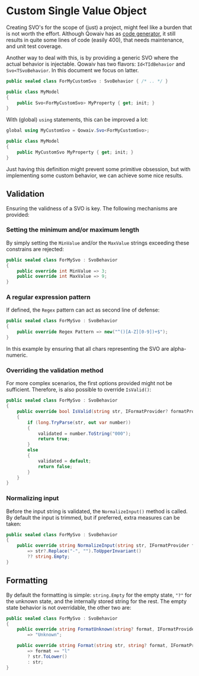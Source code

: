 # Custom Single Value Object
Creating SVO's for the scope of (just) a project, might feel like a burden that
is not worth the effort. Although Qowaiv has as [code generator](https://github.com/Qowaiv/qowaiv-codegenerator),
it still results in quite some lines of code (easily 400), that needs
maintenance, and unit test coverage.

Another way to deal with this, is by providing a generic SVO where the actual
behavior is injectable. Qowaiv has two flavors: `Id<TIdBehavior` and
`Svo<TSvoBehavior`. In this document we focus on latter. 

``` C#
public sealed class ForMyCustomSvo : SvoBehavior { /* .. */ }

public class MyModel
{
    public Svo<ForMyCustomSvo> MyProperty { get; init; }
}
```

With (global) `using` statements, this can be improved a lot:

``` C#
global using MyCustomSvo = Qowaiv.Svo<ForMyCustomSvo>;

public class MyModel
{
    public MyCustomSvo MyProperty { get; init; }
}
```

Just having this definition might prevent some primitive obsession, but
with implementing some custom behavior, we can achieve some nice results.


## Validation
Ensuring the validness of a SVO is key. The following mechanisms are provided:

### Setting the minimum and/or maximum length
By simply setting the `MinValue` and/or the `MaxValue` strings exceeding
these constrains are rejected:

``` C#
public sealed class ForMySvo : SvoBehavior
{
    public override int MinValue => 3;
    public override int MaxValue => 9;
}
```

### A regular expression pattern
If defined, the `Regex` pattern can act as second line of defense:

``` C#
public sealed class ForMySvo : SvoBehavior
{
    public override Regex Pattern => new("^()[A-Z][0-9])+$");
}
```

In this example by ensuring that all chars representing the SVO are alpha-numeric.

### Overriding the validation method
For more complex scenarios, the first options provided might not be sufficient.
Therefore, is also possible to override `IsValid()`:

``` C#
public sealed class ForMySvo : SvoBehavior
{
    public override bool IsValid(string str, IFormatProvider? formatProvider, out string validated)
    {
        if (long.TryParse(str, out var number))
        {
            validated = number.ToString("000");
            return true;
        }
        else
        {
            validated = default;
            return false;
        }
    }
}
```

### Normalizing input
Before the input string is validated, the `NormalizeInput()` method is called.
By default the input is trimmed, but if preferred, extra measures can be taken:

```  C#
public sealed class ForMySvo : SvoBehavior
{
    public override string NormalizeInput(string str, IFormatProvider formatProvider) 
        => str?.Replace("-", "").ToUpperInvariant()
        ?? string.Empty;
}
```

## Formatting
By default the formatting is simple: `string.Empty` for the empty state, `"?"`
for the unknown state, and the internally stored string for the rest. The empty
state behavior is not overridable, the other two are:

```  C#
public sealed class ForMySvo : SvoBehavior
{
    public override string FormatUnknown(string? format, IFormatProvider? formatProvider) 
        => "Unknown";

    public override string Format(string str, string? format, IFormatProvider? formatProvider)
        => format == "l"
        ? str.ToLower()
        : str;
}
```
